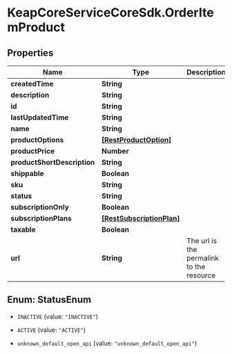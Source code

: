 # KeapCoreServiceCoreSdk.OrderItemProduct

## Properties

Name | Type | Description | Notes
------------ | ------------- | ------------- | -------------
**createdTime** | **String** |  | [optional] 
**description** | **String** |  | [optional] 
**id** | **String** |  | [optional] 
**lastUpdatedTime** | **String** |  | [optional] 
**name** | **String** |  | [optional] 
**productOptions** | [**[RestProductOption]**](RestProductOption.md) |  | [optional] 
**productPrice** | **Number** |  | [optional] 
**productShortDescription** | **String** |  | [optional] 
**shippable** | **Boolean** |  | [optional] 
**sku** | **String** |  | [optional] 
**status** | **String** |  | [optional] 
**subscriptionOnly** | **Boolean** |  | [optional] 
**subscriptionPlans** | [**[RestSubscriptionPlan]**](RestSubscriptionPlan.md) |  | [optional] 
**taxable** | **Boolean** |  | [optional] 
**url** | **String** | The url is the permalink to the resource | [optional] 



## Enum: StatusEnum


* `INACTIVE` (value: `"INACTIVE"`)

* `ACTIVE` (value: `"ACTIVE"`)

* `unknown_default_open_api` (value: `"unknown_default_open_api"`)




